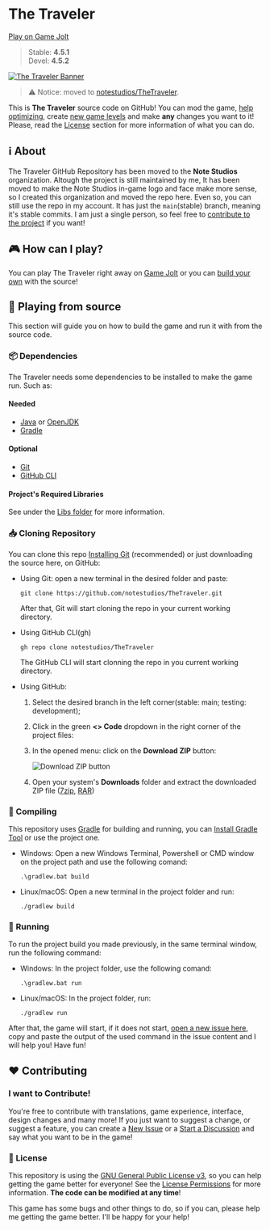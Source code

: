 # The Traveler 
[Play on Game Jolt](https://gamejolt.com/games/ttraveler/796130)
> Stable: **4.5.1**<br>
> Devel: **4.5.2**

[![The Traveler Banner](src/main/resources/images/BannerGitHub.png)](https://gamejolt.com/games/ttraveler/796130)

> ⚠️ Notice: moved to [notestudios/TheTraveler](https://github.com/notestudios/TheTraveler).

This is **The Traveler** source code on GitHub! You can mod the game, [help optimizing](#-Contributing), create [new game levels](#-Contributing) and make **any** changes you want to it!
Please, read the [License](#-License) section for more information of what you can do.

## ℹ️ About
 The Traveler GitHub Repository has been moved to the **Note Studios** organization. Altough the project is still maintained by me, 
It has been moved to make the Note Studios in-game logo and face make more sense, so I created this organization and moved the repo here.
Even so, you can still use the repo in my account. It has just the `main`(stable) branch, meaning it's stable commits. I am just a single person, 
so feel free to [contribute to the project](#-Contributing) if you want!

## 🎮 How can I play?
You can play The Traveler right away on [Game Jolt](https://gamejolt.com/games/ttraveler/796130) or you can [build your own](#-Playing-from-source) with the source! 

## 🧰 Playing from source
This section will guide you on how to build the game and run it with from the source code.

### 📦 Dependencies
The Traveler needs some dependencies to be installed to make the game run. Such as:
#### Needed
 - [Java](https://java.com) or [OpenJDK](https://jdk.java.net/21)
 - [Gradle](https://gradle.org/install)
   
#### Optional
 - [Git](https://git-scm.com/downloads)
 - [GitHub CLI](https://cli.github.com)
   
#### Project's Required Libraries
  See under the [Libs folder](https://github.com/retrozinndev/TheTraveler/tree/master/libs#third-party-libraries) for more information.

### 📥 Cloning Repository
You can clone this repo [Installing Git](#-Installing-dependencies) (recommended) or just downloading the source here, on GitHub:

   - Using Git: open a new terminal in the desired folder and paste:
     ```
     git clone https://github.com/notestudios/TheTraveler.git
     ```
     After that, Git will start cloning the repo in your current working directory.
   - Using GitHub CLI(gh)
     ```
     gh repo clone notestudios/TheTraveler
     ```
     The GitHub CLI will start clonning the repo in you current working directory.
  - Using GitHub:
    
    1. Select the desired branch in the left corner(stable: main; testing: development);
    3. Click in the green **<> Code** dropdown in the right corner of the project files:
    4. In the opened menu: click on the **Download ZIP** button:

       ![Download ZIP button](https://github.com/retrozinndev/TheTraveler/assets/65513943/e5db811b-b6cf-4b91-8af0-5b2875d75349)

    5. Open your system's **Downloads** folder and extract the downloaded ZIP file ([7zip](https://www.7-zip.org/download.html), [RAR](https://www.win-rar.com/))
    
### 🔨 Compiling
This repository uses [Gradle](https://gradle.org/) for building and running, you can [Install Gradle Tool](https://gradle.org/install/) or use the project one.

  - Windows: Open a new Windows Terminal, Powershell or CMD window on the project path and use the following comand:
    ```
    .\gradlew.bat build
    ```
  - Linux/macOS: Open a new terminal in the project folder and run:
    ```
    ./gradlew build
    ```

### 🎉 Running
  To run the project build you made previously, in the same terminal window, run the following command:
  - Windows: In the project folder, use the following comand:
    ```
    .\gradlew.bat run
    ```
  - Linux/macOS: In the project folder, run:
    ```
    ./gradlew run
    ```
After that, the game will start, if it does not start, [open a new issue here](https://github.com/retrozinndev/TheTraveler/issues/new), copy and paste the output of the used command in the issue content and I will help you! Have fun!
 
## ❤️ Contributing
### I want to Contribute!
You're free to contribute with translations, game experience, interface, design changes and many more! If you just want to suggest a change, or suggest a feature, you can create a [New Issue](https://github.com/retrozinndev/TheTraveler/issues/new) or a [Start a Discussion](https://github.com/notestudios/TheTraveler/discussions/new/choose) and say what you want to be in the game!

### 📜 License
This repository is using the [GNU General Public License v3](https://www.gnu.org/licenses/gpl-3.0.en.html#license-text), so you 
can help getting the game better for everyone! See the [License Permissions](https://choosealicense.com/licenses/gpl-3.0/) for more information. **The code can be modified at any time**!

  This game has some bugs and other things to do, so if you can, please help me getting the game better. 
I'll be happy for your help!
